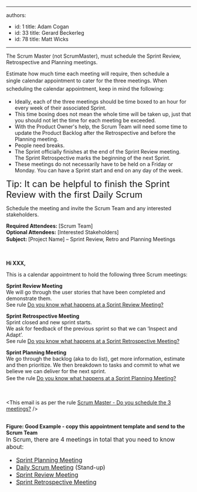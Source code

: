 

---
authors:
  - id: 1
    title: Adam Cogan
  - id: 33
    title: Gerard Beckerleg
  - id: 78
    title: Matt Wicks
---




<span class='intro'> ​​​​The&#160;Scrum Master (not ScrumMaster), must schedule&#160;the Sprint Review, Retrospective and Planning&#160;meetings. </span>

<p>Estimate how much time each meeting will require,&#160;then schedule a single&#160;calendar appointment to cater for the three meetings.&#160;<span style="line-height&#58;1.6;">When scheduling the calendar appointment, keep in mind the following&#58;</span></p><ul><li>Ideally, each of the three&#160;meetings should&#160;be time boxed to an hour for every week of their associated Sprint.</li><li>This time boxing does not mean the whole time will be taken up, just that you should not let the time for each meeting be exceeded.</li><li>With the Product Owner's help, the Scrum Team&#160;will need some time to update the Product Backlog after the Retrospective and before the Planning&#160;meeting.</li><li>People need breaks.</li><li>The Sprint officially finishes at the end of the Sprint Review m​eeting. The Sprint Retrospective marks the beginning of the next Sprint.</li><li>These meetings do not necessarily have to be held on a Friday or Monday. You can have a Sprint start and end on any day of the week.​</li></ul><p class="ssw15-rteElement-Tip"><span style="font-size&#58;24px;">Tip&#58;&#160;It can&#160;be helpful to finish the Sprint Review with the first D​aily Scrum​</span></p><p>Schedule the meeting and invite the Scrum Team and any interested stakeholders.​</p><div><div class="ms-rteCustom-GreyBox"><p> 
         <strong>Required Attendees&#58;&#160;</strong>[Scrum Team] <br><strong>Optional Attendees&#58;</strong> [Interested Stakeholders]<br><strong style="line-height&#58;1.6;">Subject&#58;&#160;</strong><span style="line-height&#58;1.6;">[Project Name] – Sprint Review, Retro and Planning Meetings</span></p><p class="ssw15-rteElement-P">​​​​<br></p><p> 
         <strong>Hi XXX,</strong></p><p>This is a calendar appointment&#160;to hold the following three&#160;Scrum&#160;meetings&#58;</p><p> 
         <strong>Sprint Review Meeting</strong><br>We will go through the user stories that have been completed and demonstrate them.<br>See rule&#160;<a href="/Pages/SprintReviewMeeting.aspx" target="_blank">Do you know what happens at a Sprint Review Meeting?</a><strong></strong></p><p> 
         <strong>Sprint Retrospective Meeting</strong><br>Sprint closed and new sprint starts.<br>We ask for feedback of the previous sprint so that we can ‘Inspect and Adapt’.<br>See rule&#160;<a href="/Pages/RetrospectiveMeeting.aspx" target="_blank">Do you know what happens at a Sprint Retrospective Meeting?</a><strong></strong></p><p> 
         <strong>Sprint Planning Meeting</strong><br>We go through the backlog (aka to do list), get more information, estimate and then prioritize. We then breakdown to tasks and commit to what we believe we can deliver for the next sprint.<br><span style="line-height&#58;1.6;">S</span><span style="line-height&#58;1.6;">ee the&#160;rule&#160;</span><a href="/Pages/SprintPlanningMeeting.aspx" title="Sprint Planning Meeting" target="_blank" style="line-height&#58;1.6;">Do you know what happens at a Sprint Planning Meeting?</a></p><p>​<br></p><p>&lt;This email is as per the rule&#160;<a href="/Pages/ScheduleThe3Meetings.aspx">Scrum Master - Do you schedule the 3 meetings?​​​</a> /&gt;</p></div> 
   <br> 
   <font class="ms-rteCustom-FigureGood">
      <strong>Figure&#58; Good Example -&#160;copy this appointment template and send to ​the Scrum Team</strong></font> </div><div>
   <font size="-0" class="ms-rteCustom-GreyBox">In Scrum, there are 4 meetings in total that you need to know about&#58;&#160;
      <ul><li>
            <a href="/Pages/SprintPlanningMeeting.aspx" title="Sprint Planning Meeting" target="_blank">Sprint Planning Meeting​</a></li><li>
            <a href="/Pages/DailyScrumUpdateTasks.aspx" title="Daily Scrum Meeting" target="_blank">Daily Scrum Meeting​</a> (Stand-up​​​​)</li><li>
            <a title="Sprint Review Meeting" href="/Pages/SprintReviewMeeting.aspx" shape="rect" target="_blank">Sprint Review Meeting</a></li><li>
            <a title="Sprint Retrospective Meeting" href="/Pages/RetrospectiveMeeting.aspx" shape="rect" target="_blank">Sprint Retrospective Meeting</a></li></ul></font></div>


